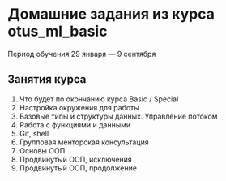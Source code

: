 # Домашние задания из курса otus_ml_basic
Период обучения
29 января — 9 сентября

## Занятия курса
1. Что будет по окончанию курса Basic / Special
2. Настройка окружения для работы
3. Базовые типы и структуры данных. Управление потоком
4. Работа с функциями и данными 
5. Git, shell 
6. Групповая менторская консультация
7. Основы ООП
8. Продвинутый ООП, исключения
9. Продвинутый ООП, продолжение
